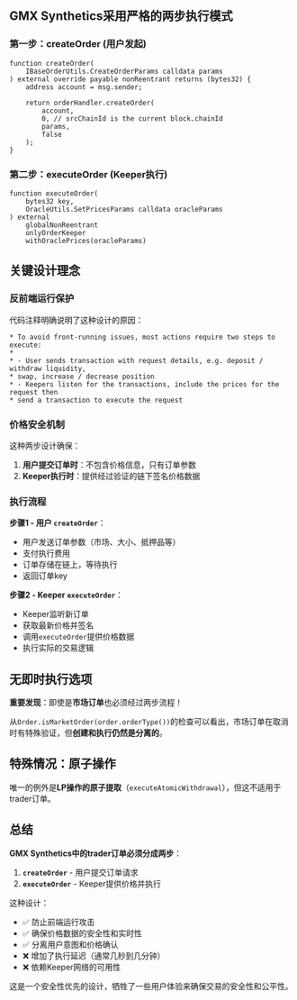 ## GMX Synthetics采用**严格的两步执行模式**

### **第一步：createOrder (用户发起)**
```260:271:contracts/router/ExchangeRouter.sol
function createOrder(
    IBaseOrderUtils.CreateOrderParams calldata params
) external override payable nonReentrant returns (bytes32) {
    address account = msg.sender;

    return orderHandler.createOrder(
        account,
        0, // srcChainId is the current block.chainId
        params,
        false
    );
}
```

### **第二步：executeOrder (Keeper执行)**
```240:247:contracts/exchange/OrderHandler.sol
function executeOrder(
    bytes32 key,
    OracleUtils.SetPricesParams calldata oracleParams
) external
    globalNonReentrant
    onlyOrderKeeper
    withOraclePrices(oracleParams)
```

## 关键设计理念

### **反前端运行保护**

代码注释明确说明了这种设计的原因：

```33:39:contracts/router/ExchangeRouter.sol
* To avoid front-running issues, most actions require two steps to execute:
*
* - User sends transaction with request details, e.g. deposit / withdraw liquidity,
* swap, increase / decrease position
* - Keepers listen for the transactions, include the prices for the request then
* send a transaction to execute the request
```

### **价格安全机制**

这种两步设计确保：
1. **用户提交订单时**：不包含价格信息，只有订单参数
2. **Keeper执行时**：提供经过验证的链下签名价格数据

### **执行流程**

**步骤1 - 用户 `createOrder`**：
- 用户发送订单参数（市场、大小、抵押品等）
- 支付执行费用
- 订单存储在链上，等待执行
- 返回订单key

**步骤2 - Keeper `executeOrder`**：
- Keeper监听新订单
- 获取最新价格并签名
- 调用`executeOrder`提供价格数据
- 执行实际的交易逻辑

## 无即时执行选项

**重要发现**：即使是**市场订单**也必须经过两步流程！

从`Order.isMarketOrder(order.orderType())`的检查可以看出，市场订单在取消时有特殊验证，但**创建和执行仍然是分离的**。

## 特殊情况：原子操作

唯一的例外是**LP操作的原子提取**（`executeAtomicWithdrawal`），但这不适用于trader订单。

## 总结

**GMX Synthetics中的trader订单必须分成两步**：
1. **`createOrder`** - 用户提交订单请求
2. **`executeOrder`** - Keeper提供价格并执行

这种设计：
- ✅ 防止前端运行攻击
- ✅ 确保价格数据的安全性和实时性
- ✅ 分离用户意图和价格确认
- ❌ 增加了执行延迟（通常几秒到几分钟）
- ❌ 依赖Keeper网络的可用性

这是一个安全性优先的设计，牺牲了一些用户体验来确保交易的安全性和公平性。

